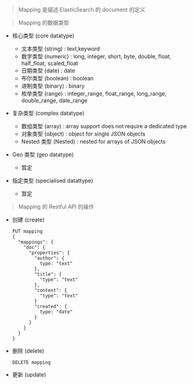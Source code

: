 > Mapping 是描述 ElasticSearch 的 document 的定义

> Mapping 的数据类型

- 核心类型 (core datatype)

  - 文本类型 (string) : text,keyword
  - 数字类型 (numeric) : long, integer, short, byte, double, float, half_float, scaled_float
  - 日期类型 (date) : date
  - 布尔类型 (boolean) : boolean
  - 进制类型 (binary) : binary
  - 枚举类型 (range) : integer_range, float_range, long_range, double_range, date_range

- 复杂类型 (complex datatype)

  - 数组类型 (array) : array support does not require a dedicated type
  - 对象类型 (object) : object for single JSON objects
  - Nested 类型 (Nested) : nested for arrays of JSON objects

- Geo 类型 (geo datatype)

  - 暂定

- 指定类型 (specialised datattype)

  - 暂定

> Mapping 的 Restful API 的操作

- 创建 (create)

  ```
  PUT mapping
  {
    "mappings": {
      "doc": {
        "properties": {
          "author": {
            type: "text"
          },
          "title": {
            "type": "text"
          },
          "content": {
            "type": "text"
          }
          "created": {
            type: "date"
          }
        }
      }
    }
  }
  ```

- 删除 (delete)

  ```
  DELETE mapping
  ```

- 更新 (update)

  ```

  ```
